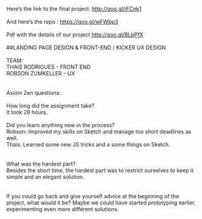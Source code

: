 Here’s the link to the final project: http://goo.gl/iFCnk1
<br><br>
And here’s the repo : https://goo.gl/wFWbp3
<br><br>
Pdf with the details of our project http://goo.gl/BLbPfX
<br><br>
##LANDING PAGE DESIGN & FRONT-END / KICKER UX DESIGN
<br><br>
TEAM: <br>
THAIS RODRIGUES - FRONT END <br>
ROBSON ZUMKELLER - UX <br>
<br><br>
Axiom Zen questions:
<br><br>
How long did the assignment take? <br>
It took 28 hours.
<br><br>
Did you learn anything new in the process?<br>
Robson: Improved my skills on Sketch and manage too short deadlines as well. <br>
Thais: Learned some new JS tricks and a some things on Sketch.<br>
<br><br>
What was the hardest part?<br>
Besides the short time, the hardest part was to restrict ourselves to keep it simple and an elegant solution.<br>
<br><br>
If you could go back and give yourself advice at the beginning of the project, what would it be? 
Maybe we could have started prototyping earlier, experimenting even more different solutions.
